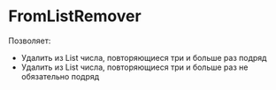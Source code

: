 FromListRemover
===========

Позволяет:
- Удалить из List числа, повторяющиеся три и больше раз подряд
- Удалить из List числа, повторяющиеся три и больше раз не обязательно подряд
